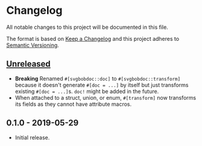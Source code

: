 # Changelog

All notable changes to this project will be documented in this file.

The format is based on [Keep a Changelog](http://keepachangelog.com/en/1.0.0/)
and this project adheres to [Semantic Versioning](http://semver.org/spec/v2.0.0.html).

## [Unreleased]

- **Breaking** Renamed `#[svgbobdoc::doc]` to `#[svgbobdoc::transform]` because it doesn't generate `#[doc = ...]` by itself but just transforms existing `#[doc = ...]`s. `doc!` might be added in the future.
- When attached to a struct, union, or enum, `#[transform]` now transforms its fields as they cannot have attribute macros.

## 0.1.0 - 2019-05-29

- Initial release.

[Unreleased]: https://github.com/yvt/svgbobdoc/compare/HEAD...v0.1.0
